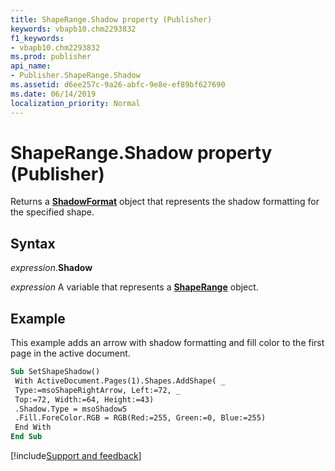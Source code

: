```yaml
---
title: ShapeRange.Shadow property (Publisher)
keywords: vbapb10.chm2293832
f1_keywords:
- vbapb10.chm2293832
ms.prod: publisher
api_name:
- Publisher.ShapeRange.Shadow
ms.assetid: d6ee257c-9a26-abfc-9e8e-ef89bf627690
ms.date: 06/14/2019
localization_priority: Normal
---
```



# ShapeRange.Shadow property (Publisher)

Returns a **[ShadowFormat](Publisher.ShadowFormat.md)** object that represents the shadow formatting for the specified shape.


## Syntax

_expression_.**Shadow**

_expression_ A variable that represents a **[ShapeRange](Publisher.ShapeRange.md)** object.


## Example

This example adds an arrow with shadow formatting and fill color to the first page in the active document.

```vb
Sub SetShapeShadow() 
 With ActiveDocument.Pages(1).Shapes.AddShape( _ 
 Type:=msoShapeRightArrow, Left:=72, _ 
 Top:=72, Width:=64, Height:=43) 
 .Shadow.Type = msoShadow5 
 .Fill.ForeColor.RGB = RGB(Red:=255, Green:=0, Blue:=255) 
 End With 
End Sub
```

[!include[Support and feedback](~/includes/feedback-boilerplate.md)]